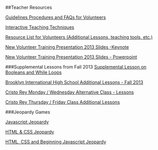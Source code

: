 ##Teacher Resources

[Guidelines Procedures and FAQs for Volunteers](https://github.com/ScriptEdcurriculum/curriculum/blob/master/Resources/Guidelines_Procedures_FAQs.md)

[Interactive Teaching Techniques](https://github.com/ScriptEdcurriculum/curriculum/blob/master/Resources/interactive_techniques_for_teaching.md)

[Resource List for Volunteers (Additional Lessons, teaching tools, etc.)](https://github.com/ScriptEdcurriculum/curriculum/blob/master/Resources/resource_list_for_volunteers.md)

[New Volunteer Training Presentation 2013 Slides -Keynote](https://drive.google.com/file/d/0B2fF2axUr9M_WUNWcUExYjNCWXc/edit?usp=sharing)

[New Volunteer Training Presentation 2013 Slides - Powerpoint](https://drive.google.com/file/d/0B2fF2axUr9M_TXZieEw4Q09TSVU/edit?usp=sharing)

###Supplemental Lessons from Fall 2013
[Supplemental Lesson on Booleans and While Loops](https://docs.google.com/presentation/d/1dXAmM24Vt7ULixxW4P_tlgI_Vi7nrDqlqP-_8WGIIyM/edit?usp=sharing)

[Brooklyn International High School Additional Lessons - Fall 2013](https://docs.google.com/document/d/1yI1T7j2k14i-XEMLPQN3BdFtilLr8Za6ogpyHSSJW7Q/edit?usp=sharing)

[Cristo Rey Monday / Wednesday Alternative Class - Lessons](https://drive.google.com/a/scripted.org/folderview?id=0B2fF2axUr9M_MVpIbTJkT0o5dDA&usp=sharing)

[Cristo Rey Thursday / Friday Class Additional Lessons](https://drive.google.com/a/scripted.org/folderview?id=0B2fF2axUr9M_ODdWTmsyelRNVms&usp=sharing)

###Jeopardy Games

[Javascript Jeopardy](https://jeopardylabs.com/play/scripted-jeopardy)

[HTML & CSS Jeopardy](https://jeopardylabs.com/play/scripted-html-css)

[HTML, CSS and Beginning Javascript Jeopardy](https://jeopardylabs.com/play/scripted-jeopardy-html-css-and-javascript)

